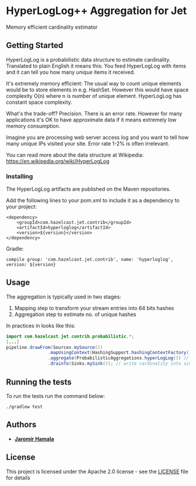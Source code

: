 # HyperLogLog++ Aggregation for Jet 

Memory efficient cardinality estimator

## Getting Started
HyperLogLog is a probabilistic data structure to estimate cardinality. 
Translated to plain English it means this: You feed HyperLogLog with items
and it can tell you how many *unique* items it received. 

It's extremely memory efficient: The usual way to count unique elements would be
to store elements in e.g. HashSet. However this would have space complexity O(n)
where n is number of unique element. HyperLogLog has constant space complexity. 
 
What's the trade-off? Precision. There is an error rate. However for many applications
it's OK to have approximate data if it means extremely low memory consumption. 

Imagine you are processing web server access log and you want to tell how many unique
IPs visited your site. Error rate 1-2% is often irrelevant. 

You can read more about the data structure at Wikipedia: https://en.wikipedia.org/wiki/HyperLogLog   



### Installing

The HyperLogLog artifacts are published on the Maven repositories. 

Add the following lines to your pom.xml to include it as a dependency to your project:

```
<dependency>
    <groupId>com.hazelcast.jet.contrib</groupId>
    <artifactId>hyperloglog</artifactId>
    <version>${version}</version>
</dependency>
```


Gradle: 
```
compile group: 'com.hazelcast.jet.contrib', name: 'hyperloglog', version: ${version}
```

## Usage

The aggregation is typically used in two stages:
1. Mapping step to transform your stream entries into 64 bits hashes
2. Aggregation step to estimate no. of unique hashes

In practices in looks like this:
```java
import com.hazelcast.jet.contrib.probabilistic.*;
[...]
pipeline.drawFrom(Sources.mySource())
                .mapUsingContext(HashingSupport.hashingContextFactory(), HashingSupport.hashingFn()) // hash items 
                .aggregate(ProbabilisticAggregations.hyperLogLog()) // actual aggregation
                .drainTo(Sinks.mySink()); // write cardinality into sink
```


## Running the tests

To run the tests run the command below: 

```
./gradlew test
```
## Authors

* **[Jaromir Hamala](https://github.com/jerrinot)**
## License

This project is licensed under the Apache 2.0 license - see the [LICENSE](LICENSE) 
file for details